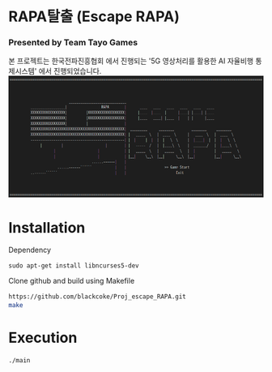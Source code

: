 # RAPA탈출 (Escape RAPA)
### Presented by Team Tayo Games
본 프로젝트는 한국전파진흥협회 에서 진행되는 '5G 영상처리를 활용한 AI 자율비행 통제시스템' 에서 진행되었습니다.
<img src='static/startmenu.png'>

# Installation
Dependency
```
sudo apt-get install libncurses5-dev
```
Clone github and build using Makefile
```bash
https://github.com/blackcoke/Proj_escape_RAPA.git
make
```

# Execution
```
./main
```


<!-- 플레이어 캐릭터 구현       *
점프, 슬라이드, 좌우이동 구현   *
화면 구성                       ?
화면을 움직이는 것              ?
화면 내에서 이동 제한           *
메인 메뉴 구성                  *

라이프 구현                     *
적, 장애물 구현                 *
충돌판정                        *


충돌 숙였을때 판정
맨아래 충돌 판정
폭탄 멀지
게임오버화면

-->             
